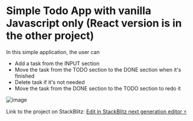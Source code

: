 # Simple Todo App with vanilla Javascript only (React version is in the other project)

In this simple application, the user can
- Add a task from the INPUT section
- Move the task from the TODO section to the DONE section when it's finished
- Delete task if it's not needed
- Move the task from the DONE section to the TODO section to redo it

![image](https://github.com/user-attachments/assets/7fcf77dd-24f7-41d3-a848-fdfab3636a9d)

Link to the project on StackBlitz:
[Edit in StackBlitz next generation editor ⚡️](https://stackblitz.com/~/github.com/masa-maki/Todo-js)
